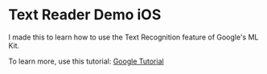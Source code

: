 # Text Reader Demo iOS

I made this to learn how to use the Text Recognition feature of Google's ML Kit.

To learn more, use this tutorial: [Google Tutorial](https://codelabs.developers.google.com/codelabs/mlkit-ios/#0) 
